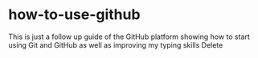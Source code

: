 # how-to-use-github
This is just a follow up guide of the GitHub platform showing how to start using Git and GitHub as well as improving my typing skills
Delete
